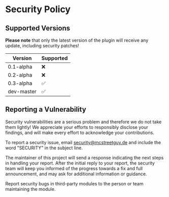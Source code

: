 # Security Policy

## Supported Versions

**Please note** that only the latest version of the plugin will receive any update, including security patches!

| Version | Supported |
| ------- | --------- |
| 0.1-alpha | :x: |
| 0.2-alpha | :x: |
| 0.3-alpha | :white_check_mark: |
| dev-master | :white_check_mark: |

## Reporting a Vulnerability

Security vulnerabilities are a serious problem and therefore we do not take them lightly!
We appreciate your efforts to responsibly disclose your findings, and will make every effort to acknowledge your contributions.

To report a security issue, email security@mcstreetguy.de and include the word "SECURITY" in the subject line.

The maintainer of this project will send a response indicating the next steps in handling your report.
After the initial reply to your report, the security team will keep you informed of the progress towards a fix and full announcement, and may ask for additional information or guidance.

Report security bugs in third-party modules to the person or team maintaining the module.
